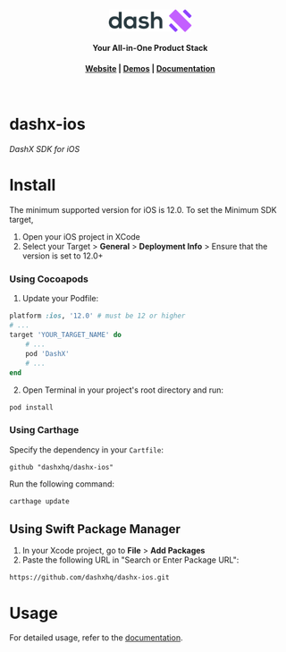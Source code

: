 <p align="center">
    <br />
    <a href="https://dashx.com"><img src="https://raw.githubusercontent.com/dashxhq/brand-book/master/assets/logo-black-text-color-icon@2x.png" alt="DashX" height="40" /></a>
    <br />
    <br />
    <strong>Your All-in-One Product Stack</strong>
</p>

<div align="center">
  <h4>
    <a href="https://dashx.com">Website</a>
    <span> | </span>
    <a href="https://dashxdemo.com">Demos</a>
    <span> | </span>
    <a href="https://docs.dashx.com/developer">Documentation</a>
  </h4>
</div>

<br />

# dashx-ios

_DashX SDK for iOS_

# Install

The minimum supported version for iOS is 12.0. To set the Minimum SDK target,
1. Open your iOS project in XCode
2. Select your Target > **General** > **Deployment Info** > Ensure that the version is set to 12.0+

### Using Cocoapods

1. Update your Podfile:

```ruby
platform :ios, '12.0' # must be 12 or higher
# ...
target 'YOUR_TARGET_NAME' do
    # ...
    pod 'DashX'
    # ...
end
```

2. Open Terminal in your project's root directory and run:

```sh
pod install
```

### Using Carthage

Specify the dependency in your `Cartfile`:

```
github "dashxhq/dashx-ios"
```

Run the following command:

```sh
carthage update
```

## Using Swift Package Manager

1. In your Xcode project, go to **File** > **Add Packages**
2. Paste the following URL in "Search or Enter Package URL":

```
https://github.com/dashxhq/dashx-ios.git
```

# Usage

For detailed usage, refer to the [documentation](https://docs.dashx.com/developer).
